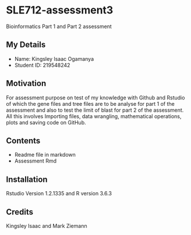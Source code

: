 # SLE712-assessment3
Bioinformatics Part 1 and Part 2 assessment 

## My Details 
* Name: Kingsley Isaac Ogamanya
* Student ID: 219548242

## Motivation 
For assessment purpose on test of my knowledge with Github and Rstudio of which the gene files and tree files are to be analyse for part 1 of the assessment and also to test the limit of blast for part 2 of the assessment. All this involves Importing files, data wrangling, mathematical operations, plots and saving code on GitHub.

## Contents
* Readme file in markdown
* Assessment Rmd

## Installation 
Rstudio Version 1.2.1335 and R version 3.6.3

## Credits 
Kingsley Isaac and Mark Ziemann